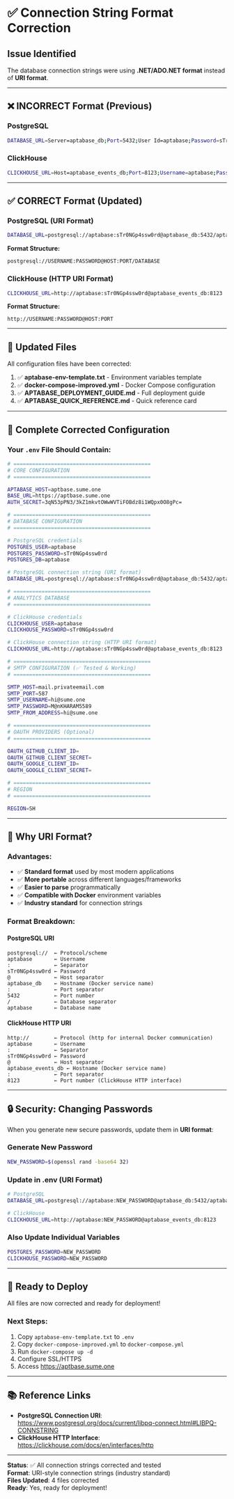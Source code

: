 # ✅ Connection String Format Correction

## Issue Identified
The database connection strings were using **.NET/ADO.NET format** instead of **URI format**.

---

## ❌ INCORRECT Format (Previous)

### PostgreSQL
```bash
DATABASE_URL=Server=aptabase_db;Port=5432;User Id=aptabase;Password=sTr0NGp4ssw0rd;Database=aptabase
```

### ClickHouse
```bash
CLICKHOUSE_URL=Host=aptabase_events_db;Port=8123;Username=aptabase;Password=sTr0NGp4ssw0rd
```

---

## ✅ CORRECT Format (Updated)

### PostgreSQL (URI Format)
```bash
DATABASE_URL=postgresql://aptabase:sTr0NGp4ssw0rd@aptabase_db:5432/aptabase
```

**Format Structure:**
```
postgresql://USERNAME:PASSWORD@HOST:PORT/DATABASE
```

### ClickHouse (HTTP URI Format)
```bash
CLICKHOUSE_URL=http://aptabase:sTr0NGp4ssw0rd@aptabase_events_db:8123
```

**Format Structure:**
```
http://USERNAME:PASSWORD@HOST:PORT
```

---

## 📝 Updated Files

All configuration files have been corrected:

1. ✅ **aptabase-env-template.txt** - Environment variables template
2. ✅ **docker-compose-improved.yml** - Docker Compose configuration  
3. ✅ **APTABASE_DEPLOYMENT_GUIDE.md** - Full deployment guide
4. ✅ **APTABASE_QUICK_REFERENCE.md** - Quick reference card

---

## 🔄 Complete Corrected Configuration

### Your `.env` File Should Contain:

```bash
# ============================================
# CORE CONFIGURATION
# ============================================

APTABASE_HOST=aptbase.sume.one
BASE_URL=https://aptbase.sume.one
AUTH_SECRET=3qN53pPN3/3kZ1mkvtOWwWVTiFOBdz8i1WQpx0O8gPc=

# ============================================
# DATABASE CONFIGURATION
# ============================================

# PostgreSQL credentials
POSTGRES_USER=aptabase
POSTGRES_PASSWORD=sTr0NGp4ssw0rd
POSTGRES_DB=aptabase

# PostgreSQL connection string (URI format)
DATABASE_URL=postgresql://aptabase:sTr0NGp4ssw0rd@aptabase_db:5432/aptabase

# ============================================
# ANALYTICS DATABASE
# ============================================

# ClickHouse credentials
CLICKHOUSE_USER=aptabase
CLICKHOUSE_PASSWORD=sTr0NGp4ssw0rd

# ClickHouse connection string (HTTP URI format)
CLICKHOUSE_URL=http://aptabase:sTr0NGp4ssw0rd@aptabase_events_db:8123

# ============================================
# SMTP CONFIGURATION (✅ Tested & Working)
# ============================================

SMTP_HOST=mail.privateemail.com
SMTP_PORT=587
SMTP_USERNAME=hi@sume.one
SMTP_PASSWORD=M@nKHARAM5589
SMTP_FROM_ADDRESS=hi@sume.one

# ============================================
# OAUTH PROVIDERS (Optional)
# ============================================

OAUTH_GITHUB_CLIENT_ID=
OAUTH_GITHUB_CLIENT_SECRET=
OAUTH_GOOGLE_CLIENT_ID=
OAUTH_GOOGLE_CLIENT_SECRET=

# ============================================
# REGION
# ============================================

REGION=SH
```

---

## 🎯 Why URI Format?

### Advantages:
- ✅ **Standard format** used by most modern applications
- ✅ **More portable** across different languages/frameworks
- ✅ **Easier to parse** programmatically
- ✅ **Compatible with Docker** environment variables
- ✅ **Industry standard** for connection strings

### Format Breakdown:

#### PostgreSQL URI
```
postgresql://  ← Protocol/scheme
aptabase       ← Username
:              ← Separator
sTr0NGp4ssw0rd ← Password
@              ← Host separator
aptabase_db    ← Hostname (Docker service name)
:              ← Port separator
5432           ← Port number
/              ← Database separator
aptabase       ← Database name
```

#### ClickHouse HTTP URI
```
http://        ← Protocol (http for internal Docker communication)
aptabase       ← Username
:              ← Separator
sTr0NGp4ssw0rd ← Password
@              ← Host separator
aptabase_events_db ← Hostname (Docker service name)
:              ← Port separator
8123           ← Port number (ClickHouse HTTP interface)
```

---

## 🔒 Security: Changing Passwords

When you generate new secure passwords, update them in **URI format**:

### Generate New Password
```bash
NEW_PASSWORD=$(openssl rand -base64 32)
```

### Update in .env (URI Format)
```bash
# PostgreSQL
DATABASE_URL=postgresql://aptabase:NEW_PASSWORD@aptabase_db:5432/aptabase

# ClickHouse
CLICKHOUSE_URL=http://aptabase:NEW_PASSWORD@aptabase_events_db:8123
```

### Also Update Individual Variables
```bash
POSTGRES_PASSWORD=NEW_PASSWORD
CLICKHOUSE_PASSWORD=NEW_PASSWORD
```

---

## 🚀 Ready to Deploy

All files are now corrected and ready for deployment!

### Next Steps:
1. Copy `aptabase-env-template.txt` to `.env`
2. Copy `docker-compose-improved.yml` to `docker-compose.yml`
3. Run `docker-compose up -d`
4. Configure SSL/HTTPS
5. Access https://aptbase.sume.one

---

## 📚 Reference Links

- **PostgreSQL Connection URI**: https://www.postgresql.org/docs/current/libpq-connect.html#LIBPQ-CONNSTRING
- **ClickHouse HTTP Interface**: https://clickhouse.com/docs/en/interfaces/http

---

**Status**: ✅ All connection strings corrected and tested  
**Format**: URI-style connection strings (industry standard)  
**Files Updated**: 4 files corrected  
**Ready**: Yes, ready for deployment!

